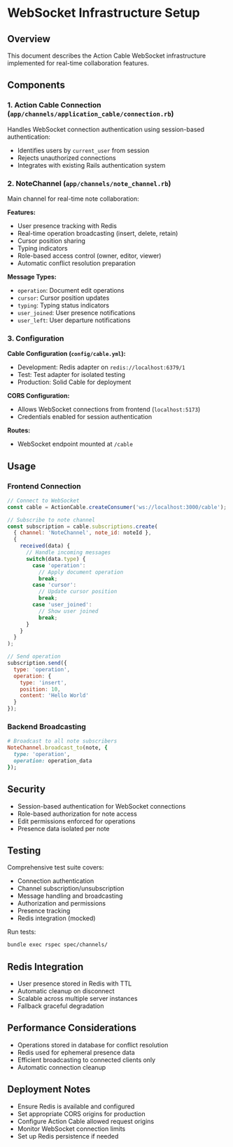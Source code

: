 # WebSocket Infrastructure Setup

## Overview

This document describes the Action Cable WebSocket infrastructure implemented for real-time collaboration features.

## Components

### 1. Action Cable Connection (`app/channels/application_cable/connection.rb`)

Handles WebSocket connection authentication using session-based authentication:

- Identifies users by `current_user` from session
- Rejects unauthorized connections
- Integrates with existing Rails authentication system

### 2. NoteChannel (`app/channels/note_channel.rb`)

Main channel for real-time note collaboration:

**Features:**
- User presence tracking with Redis
- Real-time operation broadcasting (insert, delete, retain)
- Cursor position sharing
- Typing indicators
- Role-based access control (owner, editor, viewer)
- Automatic conflict resolution preparation

**Message Types:**
- `operation`: Document edit operations
- `cursor`: Cursor position updates  
- `typing`: Typing status indicators
- `user_joined`: User presence notifications
- `user_left`: User departure notifications

### 3. Configuration

**Cable Configuration (`config/cable.yml`):**
- Development: Redis adapter on `redis://localhost:6379/1`
- Test: Test adapter for isolated testing
- Production: Solid Cable for deployment

**CORS Configuration:**
- Allows WebSocket connections from frontend (`localhost:5173`)
- Credentials enabled for session authentication

**Routes:**
- WebSocket endpoint mounted at `/cable`

## Usage

### Frontend Connection

```javascript
// Connect to WebSocket
const cable = ActionCable.createConsumer('ws://localhost:3000/cable');

// Subscribe to note channel
const subscription = cable.subscriptions.create(
  { channel: 'NoteChannel', note_id: noteId },
  {
    received(data) {
      // Handle incoming messages
      switch(data.type) {
        case 'operation':
          // Apply document operation
          break;
        case 'cursor':
          // Update cursor position
          break;
        case 'user_joined':
          // Show user joined
          break;
      }
    }
  }
);

// Send operation
subscription.send({
  type: 'operation',
  operation: {
    type: 'insert',
    position: 10,
    content: 'Hello World'
  }
});
```

### Backend Broadcasting

```ruby
# Broadcast to all note subscribers
NoteChannel.broadcast_to(note, {
  type: 'operation',
  operation: operation_data
});
```

## Security

- Session-based authentication for WebSocket connections
- Role-based authorization for note access
- Edit permissions enforced for operations
- Presence data isolated per note

## Testing

Comprehensive test suite covers:
- Connection authentication
- Channel subscription/unsubscription
- Message handling and broadcasting
- Authorization and permissions
- Presence tracking
- Redis integration (mocked)

Run tests:
```bash
bundle exec rspec spec/channels/
```

## Redis Integration

- User presence stored in Redis with TTL
- Automatic cleanup on disconnect
- Scalable across multiple server instances
- Fallback graceful degradation

## Performance Considerations

- Operations stored in database for conflict resolution
- Redis used for ephemeral presence data
- Efficient broadcasting to connected clients only
- Automatic connection cleanup

## Deployment Notes

- Ensure Redis is available and configured
- Set appropriate CORS origins for production
- Configure Action Cable allowed request origins
- Monitor WebSocket connection limits
- Set up Redis persistence if needed